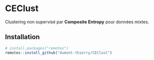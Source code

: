 # CEClust

Clustering non supervisé par **Composite Entropy** pour données mixtes.

## Installation

```r
# install.packages("remotes")
remotes::install_github("dumont-thierry/CEClust")
```

